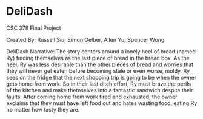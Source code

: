 # DeliDash
CSC 378 Final Project

Created By: Russell Siu, Simon Gelber, Allen Yu, Spencer Wong


DeliDash Narrative:
The story centers around a lonely heel of bread (named Ry) finding themselves as the last piece of bread in the bread box. As the heel, Ry was less desirable than the other pieces of bread and worries that they will never get eaten before becoming stale or even worse, moldy. Ry sees on the fridge that the next shopping trip is going to be when the owner gets home from work. So in their last ditch effort, Ry must brave the perils of the kitchen and make themselves into a fantastic sandwich despite their faults. After coming home from work tired and exhausted, the owner exclaims that they must have left food out and hates wasting food, eating Ry no matter how tasty they are.
